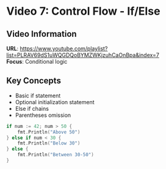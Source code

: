 # Video 7: Control Flow - If/Else
## Video Information
**URL**: https://www.youtube.com/playlist?list=PLRAV69dS1uWQGDQoBYMZWKjzuhCaOnBpa&index=7  
**Focus**: Conditional logic

## Key Concepts
- Basic if statement
- Optional initialization statement
- Else if chains
- Parentheses omission

```go
if num := 42; num > 50 {
    fmt.Println("Above 50")
} else if num < 30 {
    fmt.Println("Below 30")
} else {
    fmt.Println("Between 30-50")
}
```